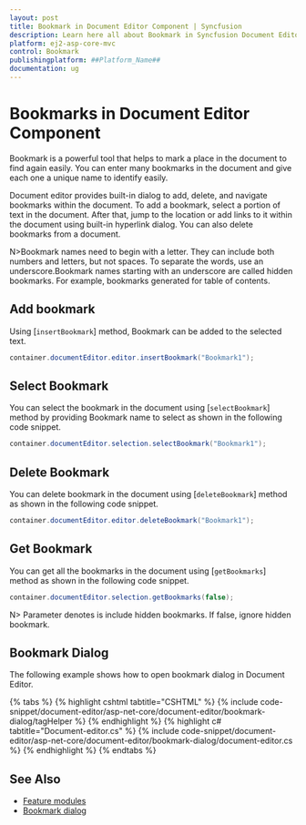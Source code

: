 ```yaml
---
layout: post
title: Bookmark in Document Editor Component | Syncfusion
description: Learn here all about Bookmark in Syncfusion Document Editor component of Syncfusion Essential JS 2 and more.
platform: ej2-asp-core-mvc
control: Bookmark
publishingplatform: ##Platform_Name##
documentation: ug
---
```



# Bookmarks in Document Editor Component

Bookmark is a powerful tool that helps to mark a place in the document to find again easily. You can enter many bookmarks in the document and give each one a unique name to identify easily.

Document editor provides built-in dialog to add, delete, and navigate bookmarks within the document. To add a bookmark, select a portion of text in the document. After that, jump to the location or add links to it within the document using built-in hyperlink dialog. You can also delete bookmarks from a document.

N>Bookmark names need to begin with a letter. They can include both numbers and letters, but not spaces. To separate the words, use an underscore.Bookmark names starting with an underscore are called hidden bookmarks. For example, bookmarks generated for table of contents.

## Add bookmark

Using [`insertBookmark`] method, Bookmark can be added to the selected text.

```csharp
container.documentEditor.editor.insertBookmark("Bookmark1");
```

## Select Bookmark

You can select the bookmark in the document using [`selectBookmark`] method by providing Bookmark name to select as shown in the following code snippet.

```csharp
container.documentEditor.selection.selectBookmark("Bookmark1");
```

## Delete Bookmark

You can delete bookmark in the document using [`deleteBookmark`] method as shown in the following code snippet.

```csharp
container.documentEditor.editor.deleteBookmark("Bookmark1");
```

## Get Bookmark

You can get all the bookmarks in the document using [`getBookmarks`] method as shown in the following code snippet.

```csharp
container.documentEditor.selection.getBookmarks(false);
```

N> Parameter denotes is include hidden bookmarks. If false, ignore hidden bookmark.

## Bookmark Dialog

The following example shows how to open bookmark dialog in Document Editor.

{% tabs %}
{% highlight cshtml tabtitle="CSHTML" %}
{% include code-snippet/document-editor/asp-net-core/document-editor/bookmark-dialog/tagHelper %}
{% endhighlight %}
{% highlight c# tabtitle="Document-editor.cs" %}
{% include code-snippet/document-editor/asp-net-core/document-editor/bookmark-dialog/document-editor.cs %}
{% endhighlight %}
{% endtabs %}

## See Also

* [Feature modules](../asp-net-core/feature-module)
* [Bookmark dialog](../asp-net-core/dialog#bookmark-dialog)
